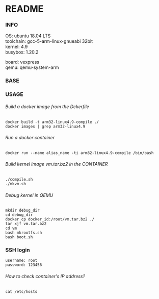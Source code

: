 README
=======
### INFO
OS: ubuntu 18.04 LTS  
toolchain: gcc-5-arm-linux-gnueabi  32bit  
kernel:      4.9  
busybox:   1.20.2  

board: vexpress  
qemu: qemu-system-arm  

### BASE

### USAGE
###### Build a docker image from the Dckerfile
```
docker build -t arm32-linux4.9-compile ./
docker images | grep arm32-linux4.9
```
###### Run a docker container
```
docker run --name alias_name -ti arm32-linux4.9-compile /bin/bash
```

###### Build kernel image vm.tar.bz2 in the CONTAINER
```
./compile.sh
./mkvm.sh
```

###### Debug kernel in QEMU
```
mkdir debug_dir
cd debug_dir
docker cp docker_id:/root/vm.tar.bz2 ./
tar xjf vm.tar.bz2
cd vm
bash mkrootfs.sh 
bash boot.sh 
```

### SSH login
```
username: root
password: 123456
```
###### How to check container's IP address?
```
cat /etc/hosts
``` 
